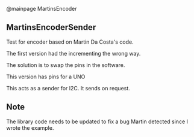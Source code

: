 @mainpage MartinsEncoder

## MartinsEncoderSender

Test for encoder based on Martin Da Costa's code.

The first version had the incrementing the wrong way.

The solution is to swap the pins in the software.

This version has pins for a UNO

This acts as a sender for I2C. It sends on request.

## Note

The library code needs to be updated to fix a bug Martin detected since I wrote the example.
